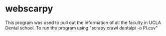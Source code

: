 # webscarpy
This program was used to pull out the information of all the faculty in UCLA Dental school.
To run the program using "scrapy crawl dentalpi -o PI.csv"
